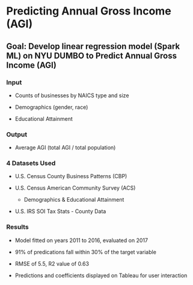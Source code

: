# Predicting Annual Gross Income (AGI)

## Goal: Develop linear regression model (Spark ML) on NYU DUMBO to Predict Annual Gross Income (AGI)

### Input

- Counts of businesses by NAICS type and size

- Demographics (gender, race)

- Educational Attainment

### Output

- Average AGI (total AGI / total population)

### 4 Datasets Used

- U.S. Census County Business Patterns (CBP)

- U.S. Census American Community Survey (ACS)

	- Demographics & Educational Attainment

- U.S. IRS SOI Tax Stats - County Data

### Results

- Model fitted on years 2011 to 2016, evaluated on 2017

- 91% of predications fall within 30% of the target variable

- RMSE of 5.5, R2 value of 0.63

- Predictions and coefficients displayed on Tableau for user interaction
